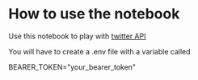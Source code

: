 # How to use the notebook

Use this notebook to play with [twitter API](https://developer.twitter.com/en/docs/platform-overview)

You will have to create a .env file with a variable called

BEARER_TOKEN="your_bearer_token"
